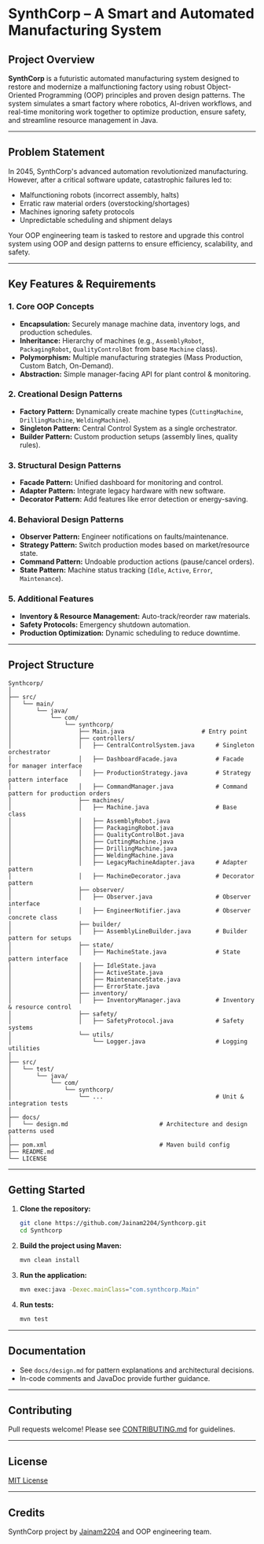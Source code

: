 # SynthCorp – A Smart and Automated Manufacturing System

## Project Overview

**SynthCorp** is a futuristic automated manufacturing system designed to restore and modernize a malfunctioning factory using robust Object-Oriented Programming (OOP) principles and proven design patterns. The system simulates a smart factory where robotics, AI-driven workflows, and real-time monitoring work together to optimize production, ensure safety, and streamline resource management in Java.

---

## Problem Statement

In 2045, SynthCorp's advanced automation revolutionized manufacturing. However, after a critical software update, catastrophic failures led to:
- Malfunctioning robots (incorrect assembly, halts)
- Erratic raw material orders (overstocking/shortages)
- Machines ignoring safety protocols
- Unpredictable scheduling and shipment delays

Your OOP engineering team is tasked to restore and upgrade this control system using OOP and design patterns to ensure efficiency, scalability, and safety.

---

## Key Features & Requirements

### 1. Core OOP Concepts
- **Encapsulation:** Securely manage machine data, inventory logs, and production schedules.
- **Inheritance:** Hierarchy of machines (e.g., `AssemblyRobot`, `PackagingRobot`, `QualityControlBot` from base `Machine` class).
- **Polymorphism:** Multiple manufacturing strategies (Mass Production, Custom Batch, On-Demand).
- **Abstraction:** Simple manager-facing API for plant control & monitoring.

### 2. Creational Design Patterns
- **Factory Pattern:** Dynamically create machine types (`CuttingMachine`, `DrillingMachine`, `WeldingMachine`).
- **Singleton Pattern:** Central Control System as a single orchestrator.
- **Builder Pattern:** Custom production setups (assembly lines, quality rules).

### 3. Structural Design Patterns
- **Facade Pattern:** Unified dashboard for monitoring and control.
- **Adapter Pattern:** Integrate legacy hardware with new software.
- **Decorator Pattern:** Add features like error detection or energy-saving.

### 4. Behavioral Design Patterns
- **Observer Pattern:** Engineer notifications on faults/maintenance.
- **Strategy Pattern:** Switch production modes based on market/resource state.
- **Command Pattern:** Undoable production actions (pause/cancel orders).
- **State Pattern:** Machine status tracking (`Idle`, `Active`, `Error`, `Maintenance`).

### 5. Additional Features
- **Inventory & Resource Management:** Auto-track/reorder raw materials.
- **Safety Protocols:** Emergency shutdown automation.
- **Production Optimization:** Dynamic scheduling to reduce downtime.

---

## Project Structure

```
Synthcorp/
│
├── src/
│   └── main/
│       └── java/
│           └── com/
│               └── synthcorp/
│                   ├── Main.java                      # Entry point
│                   ├── controllers/
│                   │   ├── CentralControlSystem.java      # Singleton orchestrator
│                   │   ├── DashboardFacade.java           # Facade for manager interface
│                   │   ├── ProductionStrategy.java        # Strategy pattern interface
│                   │   ├── CommandManager.java            # Command pattern for production orders
│                   ├── machines/
│                   │   ├── Machine.java                   # Base class
│                   │   ├── AssemblyRobot.java
│                   │   ├── PackagingRobot.java
│                   │   ├── QualityControlBot.java
│                   │   ├── CuttingMachine.java
│                   │   ├── DrillingMachine.java
│                   │   ├── WeldingMachine.java
│                   │   ├── LegacyMachineAdapter.java      # Adapter pattern
│                   │   ├── MachineDecorator.java          # Decorator pattern
│                   ├── observer/
│                   │   ├── Observer.java                  # Observer interface
│                   │   ├── EngineerNotifier.java          # Observer concrete class
│                   ├── builder/
│                   │   ├── AssemblyLineBuilder.java       # Builder pattern for setups
│                   ├── state/
│                   │   ├── MachineState.java              # State pattern interface
│                   │   ├── IdleState.java
│                   │   ├── ActiveState.java
│                   │   ├── MaintenanceState.java
│                   │   ├── ErrorState.java
│                   ├── inventory/
│                   │   ├── InventoryManager.java          # Inventory & resource control
│                   ├── safety/
│                   │   ├── SafetyProtocol.java            # Safety systems
│                   └── utils/
│                       └── Logger.java                    # Logging utilities
│
├── src/
│   └── test/
│       └── java/
│           └── com/
│               └── synthcorp/
│                   └── ...                                # Unit & integration tests
│
├── docs/
│   └── design.md                          # Architecture and design patterns used
│
├── pom.xml                                # Maven build config
├── README.md
└── LICENSE
```

---

## Getting Started

1. **Clone the repository:**
    ```bash
    git clone https://github.com/Jainam2204/Synthcorp.git
    cd Synthcorp
    ```

2. **Build the project using Maven:**
    ```bash
    mvn clean install
    ```

3. **Run the application:**
    ```bash
    mvn exec:java -Dexec.mainClass="com.synthcorp.Main"
    ```

4. **Run tests:**
    ```bash
    mvn test
    ```

---

## Documentation

- See `docs/design.md` for pattern explanations and architectural decisions.
- In-code comments and JavaDoc provide further guidance.

---

## Contributing

Pull requests welcome! Please see [CONTRIBUTING.md](CONTRIBUTING.md) for guidelines.

---

## License

[MIT License](LICENSE)

---

## Credits

SynthCorp project by [Jainam2204](https://github.com/Jainam2204) and OOP engineering team.
